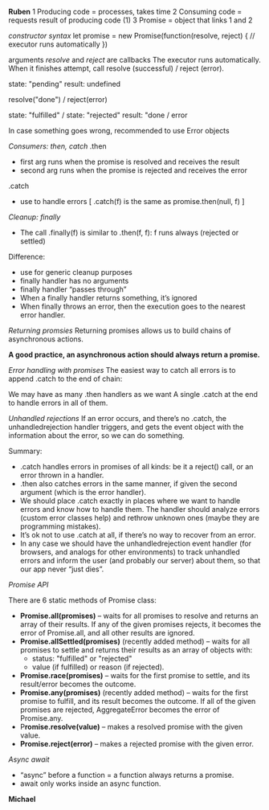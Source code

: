 **Ruben**
1 Producing code = processes, takes time
2 Consuming code = requests result of producing code (1)
3 Promise = object that links 1 and 2

_constructor syntax_
let promise = new Promise(function(resolve, reject) {
// executor runs automatically
})

arguments _resolve_ and _reject_ are callbacks
The executor runs automatically.
When it finishes attempt, call resolve (successful) / reject (error).

state: "pending"
result: undefined

resolve("done") / reject(error)

state: "fulfilled" / state: "rejected"
result: "done / error

In case something goes wrong, recommended to use Error objects

_Consumers: then, catch_
.then

-   first arg runs when the promise is resolved and receives the result
-   second arg runs when the promise is rejected and receives the error

.catch

-   use to handle errors [ .catch(f) is the same as promise.then(null, f) ]

_Cleanup: finally_

-   The call .finally(f) is similar to .then(f, f): f runs always (rejected or settled)

Difference:

-   use for generic cleanup purposes
-   finally handler has no arguments
-   finally handler “passes through”
-   When a finally handler returns something, it’s ignored
-   When finally throws an error, then the execution goes to the nearest error handler.

_Returning promsies_
Returning promises allows us to build chains of asynchronous actions.

**A good practice, an asynchronous action should always return a promise.**

_Error handling with promises_
The easiest way to catch all errors is to append .catch to the end of chain:

We may have as many .then handlers as we want
A single .catch at the end to handle errors in all of them.

_Unhandled rejections_
If an error occurs, and there’s no .catch, the unhandledrejection handler triggers, and gets the event object with the information about the error, so we can do something.

Summary:

-   .catch handles errors in promises of all kinds: be it a reject() call, or an error thrown in a handler.
-   .then also catches errors in the same manner, if given the second argument (which is the error handler).
-   We should place .catch exactly in places where we want to handle errors and know how to handle them. The handler should analyze errors (custom error classes help) and rethrow unknown ones (maybe they are programming mistakes).
-   It’s ok not to use .catch at all, if there’s no way to recover from an error.
-   In any case we should have the unhandledrejection event handler (for browsers, and analogs for other environments) to track unhandled errors and inform the user (and probably our server) about them, so that our app never “just dies”.

_Promise API_

There are 6 static methods of Promise class:

-   **Promise.all(promises)** – waits for all promises to resolve and returns an array of their results. If any of the given promises rejects, it becomes the error of Promise.all, and all other results are ignored.
-   **Promise.allSettled(promises)** (recently added method) – waits for all promises to settle and returns their results as an array of objects with:
    -   status: "fulfilled" or "rejected"
    -   value (if fulfilled) or reason (if rejected).
-   **Promise.race(promises)** – waits for the first promise to settle, and its result/error becomes the outcome.
-   **Promise.any(promises)** (recently added method) – waits for the first promise to fulfill, and its result becomes the outcome. If all of the given promises are rejected, AggregateError becomes the error of Promise.any.
-   P**romise.resolve(value)** – makes a resolved promise with the given value.
-   **Promise.reject(error)** – makes a rejected promise with the given error.

_Async await_

-   “async” before a function = a function always returns a promise.
-   await only works inside an async function.

**Michael**
